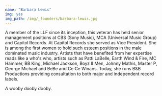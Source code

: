 ```yaml
---
name: "Barbara Lewis"
img: yes
img_path: /img/_founders/barbara-lewis.jpg
---
```


A member of the LLF since its inception, this veteran has held senior management positions at CBS (Sony Music), MCA (Universal Music Group) and Capitol Records. At Capitol Records she served as Vice President. She is among the first women to hold such esteem positions in the male dominated music industry. Artists that have benefited from her expertise reads like a who's who, artists such as Patti LaBelle, Earth Wind & Fire, MC Hammer, BB King, Michael Jackson, Boyz II Men, Johnny Mathis, Master P, George Michael and BeBe and Ce Ce Winans. Today, she runs B&B Productions providing consultation to both major and independent record labels.

A wooby dooby dooby.